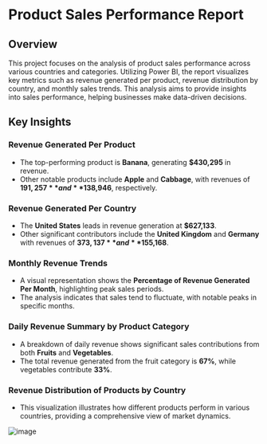 # Product Sales Performance Report

## Overview

This project focuses on the analysis of product sales performance across various countries and categories. Utilizing Power BI, the report visualizes key metrics such as revenue generated per product, revenue distribution by country, and monthly sales trends. This analysis aims to provide insights into sales performance, helping businesses make data-driven decisions.

## Key Insights

### Revenue Generated Per Product
- The top-performing product is **Banana**, generating **$430,295** in revenue.
- Other notable products include **Apple** and **Cabbage**, with revenues of **$191,257** and **$138,946**, respectively.

### Revenue Generated Per Country
- The **United States** leads in revenue generation at **$627,133**.
- Other significant contributors include the **United Kingdom** and **Germany** with revenues of **$373,137** and **$155,168**.

### Monthly Revenue Trends
- A visual representation shows the **Percentage of Revenue Generated Per Month**, highlighting peak sales periods.
- The analysis indicates that sales tend to fluctuate, with notable peaks in specific months.

### Daily Revenue Summary by Product Category
- A breakdown of daily revenue shows significant sales contributions from both **Fruits** and **Vegetables**.
- The total revenue generated from the fruit category is **67%**, while vegetables contribute **33%**.

### Revenue Distribution of Products by Country
- This visualization illustrates how different products perform in various countries, providing a comprehensive view of market dynamics.



![image](https://github.com/user-attachments/assets/ecbc1906-a17a-4aae-8602-d367cc146ffe)

